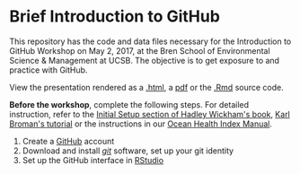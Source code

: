 # Brief Introduction to GitHub

This repository has the code and data files necessary for the Introduction to GitHub Workshop on May 2, 2017, at the Bren School of Environmental Science & Management at UCSB. The objective is to get exposure to and practice with GitHub.

View the presentation rendered as a [.html](http://htmlpreview.github.io/?https://github.com/eco-data-science/github-intro-2/blob/master/index.html#1), a [pdf](https://github.com/eco-data-science/github-intro-2/blob/master/index.pdf) or the [.Rmd](https://github.com/eco-data-science/github-intro-2/blob/master/index.rmd) source code. 

**Before the workshop**, complete the following steps. For detailed instruction, refer to the [Initial Setup section of Hadley Wickham's book](http://r-pkgs.had.co.nz/git.html#git-init), [Karl Broman's tutorial](http://kbroman.org/github_tutorial/pages/first_time.html) or the instructions in our [Ocean Health Index Manual](http://ohi-science.org/manual/#installing-the-toolbox). 

1. Create a [GitHub](http://github.com) account 
2. Download and install [*git*](http://git-scm.com/downloads) software, set up your git identity
3. Set up the GitHub interface in [RStudio](https://support.rstudio.com/hc/en-us/articles/200532077-Version-Control-with-Git-and-SVN)